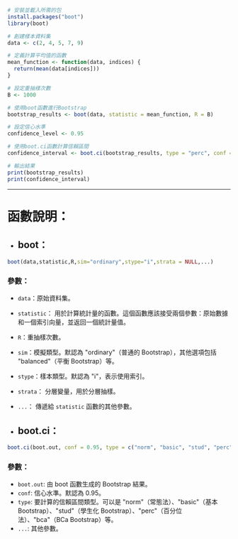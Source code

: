 ``` R
# 安裝並載入所需的包
install.packages("boot")
library(boot)

# 創建樣本資料集
data <- c(2, 4, 5, 7, 9)

# 定義計算平均值的函數
mean_function <- function(data, indices) {
  return(mean(data[indices]))
}

# 設定重抽樣次數
B <- 1000

# 使用boot函數進行Bootstrap
bootstrap_results <- boot(data, statistic = mean_function, R = B)

# 設定信心水準
confidence_level <- 0.95

# 使用boot.ci函數計算信賴區間
confidence_interval <- boot.ci(bootstrap_results, type = "perc", conf = confidence_level)

# 輸出結果
print(bootstrap_results)
print(confidence_interval)
```
- - -
# 函數說明：
- ## boot：
``` R
boot(data,statistic,R,sim="ordinary",stype="i",strata = NULL,...)
```
### 參數：
- `data`：原始資料集。
- `statistic`： 用於計算統計量的函數。這個函數應該接受兩個參數：原始數據和一個索引向量，並返回一個統計量值。
- `R`：重抽樣次數。
- `sim`：模擬類型。默認為 "ordinary"（普通的 Bootstrap），其他選項包括 "balanced"（平衡 Bootstrap）等。
- `stype`：樣本類型。默認為 "i"，表示使用索引。
- `strata`： 分層變量，用於分層抽樣。
- `...`： 傳遞給 `statistic` 函數的其他參數。

- ## boot.ci：
``` R
boot.ci(boot.out, conf = 0.95, type = c("norm", "basic", "stud", "perc", "bca"), ...)
```

### 參數：

- `boot.out`: 由 boot 函數生成的 Bootstrap 結果。
- `conf`: 信心水準。默認為 0.95。
- `type`: 要計算的信賴區間類型。可以是 "norm"（常態法）、"basic"（基本 Bootstrap）、"stud"（學生化 Bootstrap）、"perc"（百分位法）、"bca"（BCa Bootstrap）等。
- `...`: 其他參數。